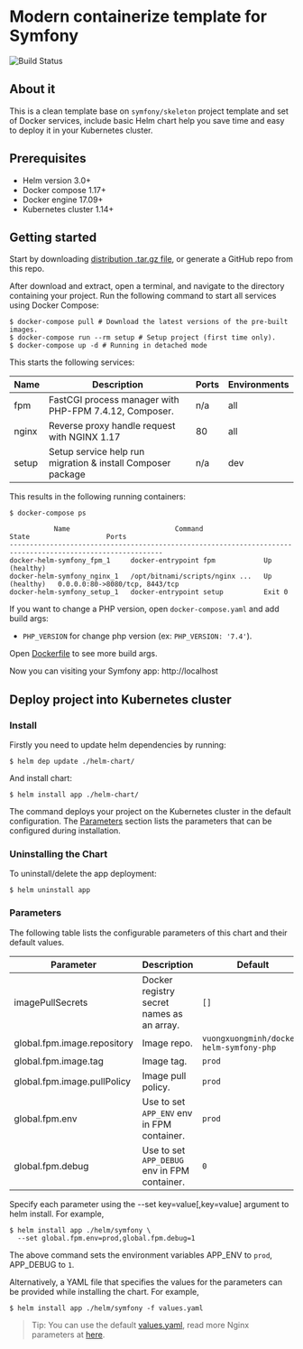 # Modern containerize template for Symfony

![Build Status](https://github.com/vuongxuongminh/docker-helm-symfony/workflows/CI/badge.svg)

## About it

This is a clean template base on `symfony/skeleton` project template and set of Docker services, include basic Helm chart help you save time and easy to deploy it in your Kubernetes cluster.

## Prerequisites

+ Helm version 3.0+
+ Docker compose 1.17+
+ Docker engine 17.09+
+ Kubernetes cluster 1.14+

## Getting started

Start by downloading [distribution .tar.gz file](https://github.com/vuongxuongminh/docker-helm-symfony/releases), or generate a GitHub repo from this repo. 

After download and extract, open a terminal, and navigate to the directory containing your project. Run the following command to start all services using Docker Compose:

```shell script
$ docker-compose pull # Download the latest versions of the pre-built images.
$ docker-compose run --rm setup # Setup project (first time only).
$ docker-compose up -d # Running in detached mode
```

This starts the following services:

| Name          |           Description                                               | Ports | Environments |
|---------------|---------------------------------------------------------------------|------ |--------------|
| fpm           | FastCGI process manager with PHP-FPM 7.4.12, Composer.              | n/a   | all          |
| nginx         | Reverse proxy handle request with NGINX 1.17                        | 80    | all          |
| setup         | Setup service help run migration & install Composer package         | n/a   | dev          |

This results in the following running containers:

```shell script
$ docker-compose ps

           Name                          Command                  State                   Ports             
------------------------------------------------------------------------------------------------------------
docker-helm-symfony_fpm_1     docker-entrypoint fpm            Up (healthy)                                 
docker-helm-symfony_nginx_1   /opt/bitnami/scripts/nginx ...   Up (healthy)   0.0.0.0:80->8080/tcp, 8443/tcp
docker-helm-symfony_setup_1   docker-entrypoint setup          Exit 0 
```

If you want to change a PHP version, open `docker-compose.yaml` and add build args:

+ `PHP_VERSION` for change php version (ex: `PHP_VERSION: '7.4'`).


Open [Dockerfile](/docker/Dockerfile) to see more build args.

Now you can visiting your Symfony app: http://localhost

## Deploy project into Kubernetes cluster

### Install

Firstly you need to update helm dependencies by running:

```shell script
$ helm dep update ./helm-chart/
```

And install chart:

```shell script
$ helm install app ./helm-chart/
```

The command deploys your project on the Kubernetes cluster in the default configuration. The [Parameters](#parameters) section lists the parameters that can be configured during installation.

### Uninstalling the Chart

To uninstall/delete the app deployment:

```shell script
$ helm uninstall app
```

### Parameters

The following table lists the configurable parameters of this chart and their default values.

| Parameter                                    | Description                                                                                                                            | Default                                                                                   |
|----------------------------------------------|----------------------------------------------------------------------------------------------------------------------------------------|-------------------------------------------------------------------------------------------|
| imagePullSecrets                             | Docker registry secret names as an array.                                                                                              | `[]`                                                                                      |
| global.fpm.image.repository                  | Image repo.                                                                                                                        | `vuongxuongminh/docker-helm-symfony-php`                                                  |
| global.fpm.image.tag                         | Image tag.                                                                                                                         | `prod`                                                                                    |
| global.fpm.image.pullPolicy                  | Image pull policy.                                                                                                                         | `prod`                                                                                    |
| global.fpm.env                               | Use to set `APP_ENV` env in FPM container.                                                                               | `prod`                                                                                    |
| global.fpm.debug                             | Use to set `APP_DEBUG` env in FPM container.                                                                             | `0`                                                                                       |

Specify each parameter using the --set key=value[,key=value] argument to helm install. For example,

```shell script
$ helm install app ./helm/symfony \
  --set global.fpm.env=prod,global.fpm.debug=1
```

The above command sets the environment variables APP_ENV to `prod`, APP_DEBUG to `1`.

Alternatively, a YAML file that specifies the values for the parameters can be provided while installing the chart. For example,

```shell script
$ helm install app ./helm/symfony -f values.yaml
```

> Tip: You can use the default [values.yaml](/helm-chart/values.yaml), read more Nginx parameters at [here](https://github.com/bitnami/charts/tree/master/bitnami/nginx).
